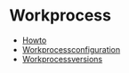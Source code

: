 # Workprocess

* [Howto](./howto.md)
* [Workprocessconfiguration](./workprocessconfiguration.md)
* [Workprocessversions](./workprocessversions.md)
